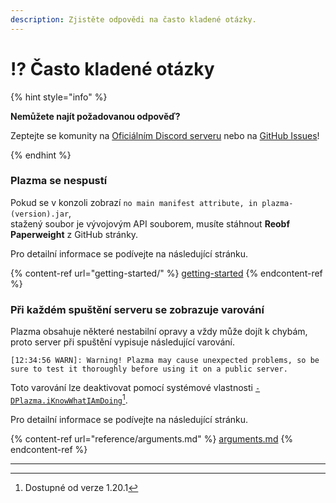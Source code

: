```yaml
---
description: Zjistěte odpovědi na často kladené otázky.
---
```


# ⁉️ Často kladené otázky

{% hint style="info" %}

**Nemůžete najít požadovanou odpověď?**

Zeptejte se komunity na [Oficiálním Discord serveru](https://discord.gg/MmfC52K8A8) nebo na [GitHub Issues](https://github.com/PlazmaMC/PlazmaBukkit/issues)!

{% endhint %}

### Plazma se nespustí

Pokud se v konzoli zobrazí `no main manifest attribute, in plazma-(version).jar`,\
stažený soubor je vývojovým API souborem, musíte stáhnout **Reobf Paperweight** z GitHub stránky.

Pro detailní informace se podívejte na následující stránku.

{% content-ref url="getting-started/" %}
[getting-started](getting-started#id-2)
{% endcontent-ref %}

### Při každém spuštění serveru se zobrazuje varování

Plazma obsahuje některé nestabilní opravy a vždy může dojít k chybám, proto server při spuštění vypisuje následující varování.

```log
[12:34:56 WARN]: Warning! Plazma may cause unexpected problems, so be sure to test it thoroughly before using it on a public server.
```

Toto varování lze deaktivovat pomocí systémové vlastnosti [`-DPlazma.iKnowWhatIAmDoing`](#user-content-fn-1)[^1].

Pro detailní informace se podívejte na následující stránku.

{% content-ref url="reference/arguments.md" %}
[arguments.md](reference/arguments.md#plazma.iknowwhatiamdoing)
{% endcontent-ref %}

***

[^1]: Dostupné od verze 1.20.1
